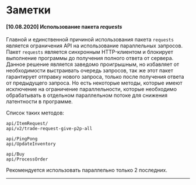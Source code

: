 # Заметки

#### \[10.08.2020\] Использование пакета *requests*

Главной и единственной причиной использования пакета `requests` является
ограничения API на использование параллельных запросов. Пакет `requests`
является синхронным HTTP-клиентом и блокирует выполнение программы до
получения полного ответа от сервера. Данное решение является заведомо
проигрышным, но избавляет от необходимости выстраивать очередь запросов,
так же этот пакет гарантирует отправку нового запроса, только после
получения ответа от предыдущего запроса. Но есть некоторые методы,
которые имеют исключение на ограничение параллельности, которые
необходимо обрабатывать в отдельном параллельном потоке для снижения
латентности в программе.

Список таких методов:

```
api/ItemRequest/
api/v2/trade-request-give-p2p-all

api/PingPong
api/UpdateInventory

api/Buy
api/ProcessOrder
```

Рекомендуется использовать параллельно только 2 последних.

---

